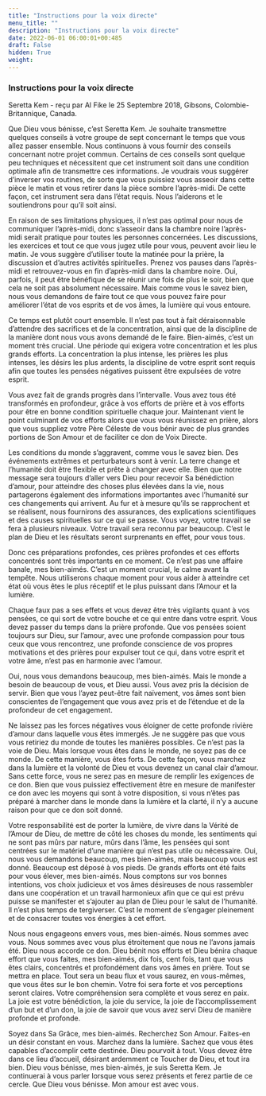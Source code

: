 ```yaml
---
title: "Instructions pour la voix directe"
menu_title: ""
description: "Instructions pour la voix directe"
date: 2022-06-01 06:00:01+00:485
draft: False
hidden: True
weight:
---
```

### Instructions pour la voix directe

Seretta Kem - reçu par Al Fike le 25 Septembre 2018, Gibsons, Colombie-Britannique, Canada.

Que Dieu vous bénisse, c’est Seretta Kem. Je souhaite transmettre quelques conseils à votre groupe de sept concernant le temps que vous allez passer ensemble. Nous continuons à vous fournir des conseils concernant notre projet commun. Certains de ces conseils sont quelque peu techniques et nécessitent que cet instrument soit dans une condition optimale afin de transmettre ces informations. Je voudrais vous suggérer d’inverser vos routines, de sorte que vous puissiez vous asseoir dans cette pièce le matin et vous retirer dans la pièce sombre l’après-midi. De cette façon, cet instrument sera dans l’état requis. Nous l’aiderons et le soutiendrons pour qu’il soit ainsi.

En raison de ses limitations physiques, il n’est pas optimal pour nous de communiquer l’après-midi, donc s’asseoir dans la chambre noire l’après-midi serait pratique pour toutes les personnes concernées. Les discussions, les exercices et tout ce que vous jugez utile pour vous, peuvent avoir lieu le matin. Je vous suggère d’utiliser toute la matinée pour la prière, la discussion et d’autres activités spirituelles. Prenez vos pauses dans l’après-midi et retrouvez-vous en fin d’après-midi dans la chambre noire. Oui, parfois, il peut être bénéfique de se réunir une fois de plus le soir, bien que cela ne soit pas absolument nécessaire. Mais comme vous le savez bien, nous vous demandons de faire tout ce que vous pouvez faire pour améliorer l’état de vos esprits et de vos âmes, la lumière qui vous entoure.

Ce temps est plutôt court ensemble. Il n’est pas tout à fait déraisonnable d’attendre des sacrifices et de la concentration, ainsi que de la discipline de la manière dont nous vous avons demandé de le faire. Bien-aimés, c’est un moment très crucial. Une période qui exigera votre concentration et les plus grands efforts. La concentration la plus intense, les prières les plus intenses, les désirs les plus ardents, la discipline de votre esprit sont requis afin que toutes les pensées négatives puissent être expulsées de votre esprit.

Vous avez fait de grands progrès dans l’intervalle. Vous avez tous été transformés en profondeur, grâce à vos efforts de prière et à vos efforts pour être en bonne condition spirituelle chaque jour. Maintenant vient le point culminant de vos efforts alors que vous vous réunissez en prière, alors que vous suppliez votre Père Céleste de vous bénir avec de plus grandes portions de Son Amour et de faciliter ce don de Voix Directe.

Les conditions du monde s’aggravent, comme vous le savez bien. Des événements extrêmes et perturbateurs sont à venir. La terre change et l’humanité doit être flexible et prête à changer avec elle. Bien que notre message sera toujours d’aller vers Dieu pour recevoir Sa bénédiction d’amour, pour atteindre des choses plus élevées dans la vie, nous partagerons également des informations importantes avec l’humanité sur ces changements qui arrivent. Au fur et à mesure qu’ils se rapprochent et se réalisent, nous fournirons des assurances, des explications scientifiques et des causes spirituelles sur ce qui se passe. Vous voyez, votre travail se fera à plusieurs niveaux. Votre travail sera reconnu par beaucoup. C’est le plan de Dieu et les résultats seront surprenants en effet, pour vous tous.

Donc ces préparations profondes, ces prières profondes et ces efforts concentrés sont très importants en ce moment. Ce n’est pas une affaire banale, mes bien-aimés. C’est un moment crucial, le calme avant la tempête. Nous utiliserons chaque moment pour vous aider à atteindre cet état où vous êtes le plus réceptif et le plus puissant dans l’Amour et la lumière.

Chaque faux pas a ses effets et vous devez être très vigilants quant à vos pensées, ce qui sort de votre bouche et ce qui entre dans votre esprit. Vous devez passer du temps dans la prière profonde. Que vos pensées soient toujours sur Dieu, sur l’amour, avec une profonde compassion pour tous ceux que vous rencontrez, une profonde conscience de vos propres motivations et des prières pour expulser tout ce qui, dans votre esprit et votre âme, n’est pas en harmonie avec l’amour.

Oui, nous vous demandons beaucoup, mes bien-aimés. Mais le monde a besoin de beaucoup de vous, et Dieu aussi. Vous avez pris la décision de servir. Bien que vous l’ayez peut-être fait naïvement, vos âmes sont bien conscientes de l’engagement que vous avez pris et de l’étendue et de la profondeur de cet engagement.

Ne laissez pas les forces négatives vous éloigner de cette profonde rivière d’amour dans laquelle vous êtes immergés. Je ne suggère pas que vous vous retiriez du monde de toutes les manières possibles. Ce n’est pas la voie de Dieu. Mais lorsque vous êtes dans le monde, ne soyez pas de ce monde. De cette manière, vous êtes forts. De cette façon, vous marchez dans la lumière et la volonté de Dieu et vous devenez un canal clair d’amour. Sans cette force, vous ne serez pas en mesure de remplir les exigences de ce don. Bien que vous puissiez effectivement être en mesure de manifester ce don avec les moyens qui sont à votre disposition, si vous n’êtes pas préparé à marcher dans le monde dans la lumière et la clarté, il n’y a aucune raison pour que ce don soit donné.

Votre responsabilité est de porter la lumière, de vivre dans la Vérité de l’Amour de Dieu, de mettre de côté les choses du monde, les sentiments qui ne sont pas mûrs par nature, mûrs dans l’âme, les pensées qui sont centrées sur le matériel d’une manière qui n’est pas utile ou nécessaire. Oui, nous vous demandons beaucoup, mes bien-aimés, mais beaucoup vous est donné. Beaucoup est déposé à vos pieds. De grands efforts ont été faits pour vous élever, mes bien-aimés. Nous comptons sur vos bonnes intentions, vos choix judicieux et vos âmes désireuses de nous rassembler dans une coopération et un travail harmonieux afin que ce qui est prévu puisse se manifester et s’ajouter au plan de Dieu pour le salut de l’humanité. Il n’est plus temps de tergiverser. C’est le moment de s’engager pleinement et de consacrer toutes vos énergies à cet effort.

Nous nous engageons envers vous, mes bien-aimés. Nous sommes avec vous. Nous sommes avec vous plus étroitement que nous ne l’avons jamais été. Dieu nous accorde ce don. Dieu bénit nos efforts et Dieu bénira chaque effort que vous faites, mes bien-aimés, dix fois, cent fois, tant que vous êtes clairs, concentrés et profondément dans vos âmes en prière. Tout se mettra en place. Tout sera un beau flux et vous saurez, en vous-mêmes, que vous êtes sur le bon chemin. Votre foi sera forte et vos perceptions seront claires. Votre compréhension sera complète et vous serez en paix. La joie est votre bénédiction, la joie du service, la joie de l’accomplissement d’un but et d’un don, la joie de savoir que vous avez servi Dieu de manière profonde et profonde.

Soyez dans Sa Grâce, mes bien-aimés. Recherchez Son Amour. Faites-en un désir constant en vous. Marchez dans la lumière. Sachez que vous êtes capables d’accomplir cette destinée. Dieu pourvoit à tout. Vous devez être dans ce lieu d’accueil, désirant ardemment ce Toucher de Dieu, et tout ira bien. Dieu vous bénisse, mes bien-aimés, je suis Seretta Kem. Je continuerai à vous parler lorsque vous serez présents et ferez partie de ce cercle. Que Dieu vous bénisse. Mon amour est avec vous.

